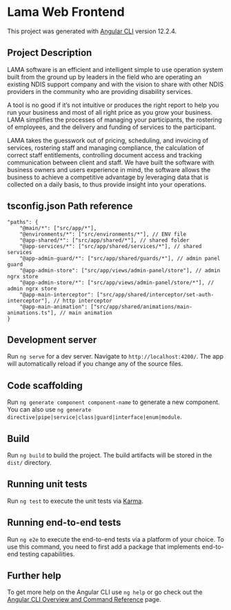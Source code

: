 # Lama Web Frontend

This project was generated with [Angular CLI](https://github.com/angular/angular-cli) version 12.2.4.


## Project Description

LAMA software is an efficient and intelligent simple to use operation system built from
the ground up by leaders in the field who are operating an existing NDIS support
company and with the vision to share with other NDIS providers in the community
who are providing disability services.

A tool is no good if it’s not intuitive or produces the right report to help you run your
business and most of all right price as you grow your business. LAMA simplifies the
processes of managing your participants, the rostering of employees, and the delivery
and funding of services to the participant.

LAMA takes the guesswork out of pricing, scheduling, and invoicing of services,
rostering staff and managing compliance, the calculation of correct staff entitlements,
controlling document access and tracking communication between client and staff.
We have built the software with business owners and users experience in mind, the
software allows the business to achieve a competitive advantage by leveraging data
that is collected on a daily basis, to thus provide insight into your operations.

## tsconfig.json Path reference

```
"paths": {
    "@main/*": ["src/app/*"],
    "@environments/*": ["src/environments/*"], // ENV file
    "@app-shared/*": ["src/app/shared/*"], // shared folder
    "@app-services/*": ["src/app/shared/services/*"], // shared services
    "@app-admin-guard/*": ["src/app/shared/guards/*"], // admin panel guard
    "@app-admin-store": ["src/app/views/admin-panel/store"], // admin ngrx store
    "@app-admin-store/*": ["src/app/views/admin-panel/store/*"], // admin ngrx store
    "@app-main-interceptor": ["src/app/shared/interceptor/set-auth-interceptor"], // http interceptor
    "@app-main-animation": ["src/app/shared/animations/main-animations.ts"], // main animation
}
```
## Development server

Run `ng serve` for a dev server. Navigate to `http://localhost:4200/`. The app will automatically reload if you change any of the source files.

## Code scaffolding

Run `ng generate component component-name` to generate a new component. You can also use `ng generate directive|pipe|service|class|guard|interface|enum|module`.

## Build

Run `ng build` to build the project. The build artifacts will be stored in the `dist/` directory.

## Running unit tests

Run `ng test` to execute the unit tests via [Karma](https://karma-runner.github.io).

## Running end-to-end tests

Run `ng e2e` to execute the end-to-end tests via a platform of your choice. To use this command, you need to first add a package that implements end-to-end testing capabilities.

## Further help

To get more help on the Angular CLI use `ng help` or go check out the [Angular CLI Overview and Command Reference](https://angular.io/cli) page.
